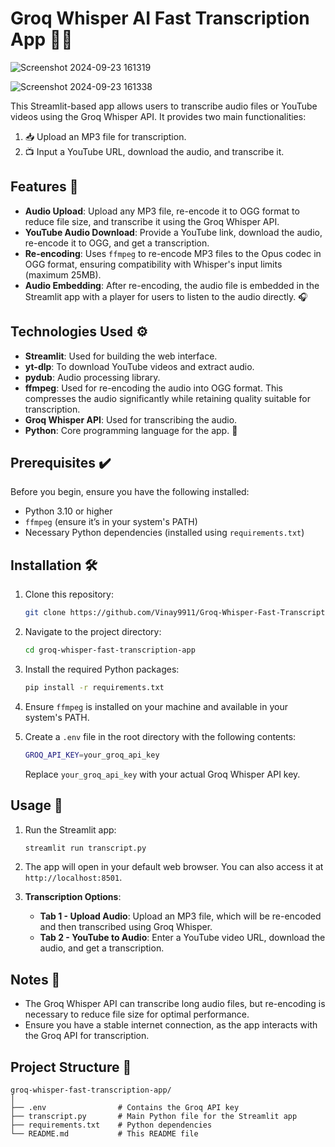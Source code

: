 # Groq Whisper AI Fast Transcription App 🎤✨
![Screenshot 2024-09-23 161319](https://github.com/user-attachments/assets/2d8562ab-4302-4856-8900-042cdd677ae6)

![Screenshot 2024-09-23 161338](https://github.com/user-attachments/assets/7ac5a5e0-c3ec-4154-8e59-84eae60bf52a)

This Streamlit-based app allows users to transcribe audio files or YouTube videos using the Groq Whisper API. It provides two main functionalities:
1. 📥 Upload an MP3 file for transcription.
2. 📺 Input a YouTube URL, download the audio, and transcribe it.

## Features 🌟

- **Audio Upload**: Upload any MP3 file, re-encode it to OGG format to reduce file size, and transcribe it using the Groq Whisper API.
- **YouTube Audio Download**: Provide a YouTube link, download the audio, re-encode it to OGG, and get a transcription.
- **Re-encoding**: Uses `ffmpeg` to re-encode MP3 files to the Opus codec in OGG format, ensuring compatibility with Whisper's input limits (maximum 25MB).
- **Audio Embedding**: After re-encoding, the audio file is embedded in the Streamlit app with a player for users to listen to the audio directly. 🎧

## Technologies Used ⚙️

- **Streamlit**: Used for building the web interface.
- **yt-dlp**: To download YouTube videos and extract audio.
- **pydub**: Audio processing library.
- **ffmpeg**: Used for re-encoding the audio into OGG format. This compresses the audio significantly while retaining quality suitable for transcription.
- **Groq Whisper API**: Used for transcribing the audio.
- **Python**: Core programming language for the app. 🐍

## Prerequisites ✔️

Before you begin, ensure you have the following installed:

- Python 3.10 or higher
- `ffmpeg` (ensure it’s in your system's PATH)
- Necessary Python dependencies (installed using `requirements.txt`)

## Installation 🛠️

1. Clone this repository:

   ```bash
   git clone https://github.com/Vinay9911/Groq-Whisper-Fast-Transcription-App.git
   ```

2. Navigate to the project directory:

   ```bash
   cd groq-whisper-fast-transcription-app
   ```

3. Install the required Python packages:

   ```bash
   pip install -r requirements.txt
   ```

4. Ensure `ffmpeg` is installed on your machine and available in your system's PATH.

5. Create a `.env` file in the root directory with the following contents:

   ```bash
   GROQ_API_KEY=your_groq_api_key
   ```

   Replace `your_groq_api_key` with your actual Groq Whisper API key.

## Usage 🚀

1. Run the Streamlit app:

   ```bash
   streamlit run transcript.py
   ```

2. The app will open in your default web browser. You can also access it at `http://localhost:8501`.

3. **Transcription Options**:
   - **Tab 1 - Upload Audio**: Upload an MP3 file, which will be re-encoded and then transcribed using Groq Whisper.
   - **Tab 2 - YouTube to Audio**: Enter a YouTube video URL, download the audio, and get a transcription.

## Notes 📝

- The Groq Whisper API can transcribe long audio files, but re-encoding is necessary to reduce file size for optimal performance.
- Ensure you have a stable internet connection, as the app interacts with the Groq API for transcription.

## Project Structure 📁

```
groq-whisper-fast-transcription-app/
│
├── .env                # Contains the Groq API key
├── transcript.py       # Main Python file for the Streamlit app
├── requirements.txt    # Python dependencies
└── README.md           # This README file
```
